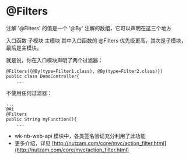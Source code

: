 # @Filters

注解 '@Filters' 的值是一个 '@By' 注解的数组，它可以声明在这三个地方

入口函数
子模块
主模块
其中入口函数的 @Filters 优先级更高，其次是子模块，最后是主模块。

就是说，你在入口模块声明了两个过滤器：

~~~
@Filters({@By(type=Filter1.class), @By(type=Filter2.class)})
public class DemoController{
    ...
~~~

不使用任何过滤器：

~~~
...
@At
@Filters
public String myFunction(){
    ...
~~~

* wk-nb-web-api 模块中，各类签名验证充分利用了此功能
* 更多介绍，详见 [http://nutzam.com/core/mvc/action_filter.html](http://nutzam.com/core/mvc/action_filter.html)
